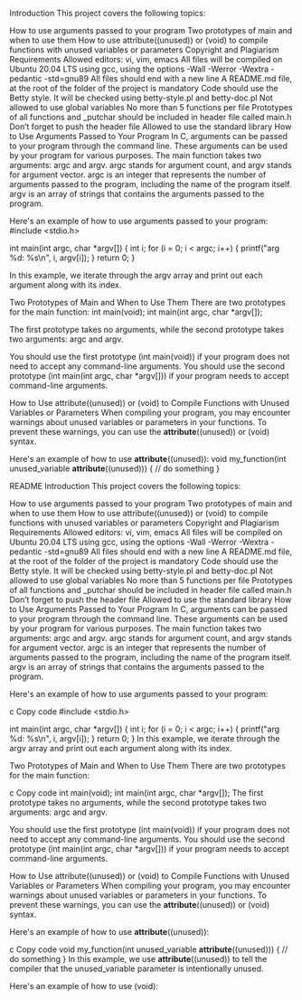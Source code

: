 Introduction
This project covers the following topics:

How to use arguments passed to your program
Two prototypes of main and when to use them
How to use attribute((unused)) or (void) to compile functions with unused variables or parameters
Copyright and Plagiarism
Requirements
Allowed editors: vi, vim, emacs
All files will be compiled on Ubuntu 20.04 LTS using gcc, using the options -Wall -Werror -Wextra -pedantic -std=gnu89
All files should end with a new line
A README.md file, at the root of the folder of the project is mandatory
Code should use the Betty style. It will be checked using betty-style.pl and betty-doc.pl
Not allowed to use global variables
No more than 5 functions per file
Prototypes of all functions and _putchar should be included in header file called main.h
Don’t forget to push the header file
Allowed to use the standard library
How to Use Arguments Passed to Your Program
In C, arguments can be passed to your program through the command line. These arguments can be used by your program for various purposes. The main function takes two arguments: argc and argv. argc stands for argument count, and argv stands for argument vector. argc is an integer that represents the number of arguments passed to the program, including the name of the program itself. argv is an array of strings that contains the arguments passed to the program.

Here's an example of how to use arguments passed to your program:
#include <stdio.h>

int main(int argc, char *argv[])
{
    int i;
    for (i = 0; i < argc; i++)
    {
        printf("arg %d: %s\n", i, argv[i]);
    }
    return 0;
}

In this example, we iterate through the argv array and print out each argument along with its index.

Two Prototypes of Main and When to Use Them
There are two prototypes for the main function:
int main(void);
int main(int argc, char *argv[]);

The first prototype takes no arguments, while the second prototype takes two arguments: argc and argv.

You should use the first prototype (int main(void)) if your program does not need to accept any command-line arguments. You should use the second prototype (int main(int argc, char *argv[])) if your program needs to accept command-line arguments.

How to Use attribute((unused)) or (void) to Compile Functions with Unused Variables or Parameters
When compiling your program, you may encounter warnings about unused variables or parameters in your functions. To prevent these warnings, you can use the __attribute__((unused)) or (void) syntax.

Here's an example of how to use __attribute__((unused)):
void my_function(int unused_variable __attribute__((unused)))
{
    // do something
}

README
Introduction
This project covers the following topics:

How to use arguments passed to your program
Two prototypes of main and when to use them
How to use attribute((unused)) or (void) to compile functions with unused variables or parameters
Copyright and Plagiarism
Requirements
Allowed editors: vi, vim, emacs
All files will be compiled on Ubuntu 20.04 LTS using gcc, using the options -Wall -Werror -Wextra -pedantic -std=gnu89
All files should end with a new line
A README.md file, at the root of the folder of the project is mandatory
Code should use the Betty style. It will be checked using betty-style.pl and betty-doc.pl
Not allowed to use global variables
No more than 5 functions per file
Prototypes of all functions and _putchar should be included in header file called main.h
Don’t forget to push the header file
Allowed to use the standard library
How to Use Arguments Passed to Your Program
In C, arguments can be passed to your program through the command line. These arguments can be used by your program for various purposes. The main function takes two arguments: argc and argv. argc stands for argument count, and argv stands for argument vector. argc is an integer that represents the number of arguments passed to the program, including the name of the program itself. argv is an array of strings that contains the arguments passed to the program.

Here's an example of how to use arguments passed to your program:

c
Copy code
#include <stdio.h>

int main(int argc, char *argv[])
{
    int i;
    for (i = 0; i < argc; i++)
    {
        printf("arg %d: %s\n", i, argv[i]);
    }
    return 0;
}
In this example, we iterate through the argv array and print out each argument along with its index.

Two Prototypes of Main and When to Use Them
There are two prototypes for the main function:

c
Copy code
int main(void);
int main(int argc, char *argv[]);
The first prototype takes no arguments, while the second prototype takes two arguments: argc and argv.

You should use the first prototype (int main(void)) if your program does not need to accept any command-line arguments. You should use the second prototype (int main(int argc, char *argv[])) if your program needs to accept command-line arguments.

How to Use attribute((unused)) or (void) to Compile Functions with Unused Variables or Parameters
When compiling your program, you may encounter warnings about unused variables or parameters in your functions. To prevent these warnings, you can use the __attribute__((unused)) or (void) syntax.

Here's an example of how to use __attribute__((unused)):

c
Copy code
void my_function(int unused_variable __attribute__((unused)))
{
    // do something
}
In this example, we use __attribute__((unused)) to tell the compiler that the unused_variable parameter is intentionally unused.

Here's an example of how to use (void):

